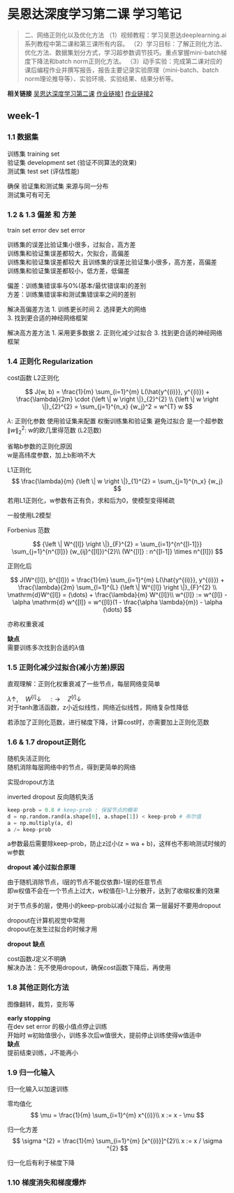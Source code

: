 # 吴恩达深度学习第二课 学习笔记

> 二、网络正则化以及优化方法
> （1）视频教程：学习吴恩达deeplearning.ai系列教程中第二课和第三课所有内容。
> （2）学习目标：了解正则化方法、优化方法、数据集划分方式，学习超参数调节技巧。重点掌握mini-batch梯度下降法和batch norm正则化方法。
> （3）动手实验：完成第二课对应的课后编程作业并撰写报告，报告主要记录实验原理（mini-batch、batch norm理论推导等）、实验环境、实验结果、结果分析等。

**相关链接**
[吴恩达深度学习第二课](https://www.bilibili.com/video/BV1V441127zE/)
[作业链接1](https://zhuanlan.zhihu.com/p/95510114)
[作业链接2](https://zhuanlan.zhihu.com/p/354386182)

## week-1

### 1.1 数据集

训练集 training set  
验证集 development set (验证不同算法的效果)  
测试集 test set (评估性能)  

确保 验证集和测试集 来源与同一分布  
测试集可有可无  

### 1.2 & 1.3 偏差 和 方差

train set error
dev set error

训练集的误差比验证集小很多，过拟合，高方差  
训练集和验证集误差都较大，欠拟合，高偏差  
训练集和验证集误差都较大 且训练集的误差比验证集小很多，高方差，高偏差  
训练集和验证集误差都较小，低方差，低偏差  

偏差：训练集错误率与0%(基本/最优错误率)的差别  
方差：训练集错误率和测试集错误率之间的差别  

解决高偏差方法
    1. 训练更长时间
    2. 选择更大的网络  
    3. 找到更合适的神经网络框架

解决高方差方法
    1. 采用更多数据
    2. 正则化减少过拟合
    3. 找到更合适的神经网络框架

### 1.4 正则化 Regularization

cost函数 L2正则化  

$$
J(w, b) = \frac{1}{m} \sum_{i=1}^{m} L(\hat{y^{(i)}}, y^{(i)}) + \frac{\lambda}{2m} \cdot {\left \| w \right \|}_{2}^{2} \\
{\left \| w \right \|}_{2}^{2} = \sum_{j=1}^{n_x} {w_j}^2 = w^{T} w
$$

$\lambda$: 正则化参数 使用验证集来配置 权衡训练集和验证集 避免过拟合 是一个超参数  
${\left \| w \right \|}_{2}^{2}$: w的欧几里得范数 (L2范数)

省略b参数的正则化原因  
w是高纬度参数，加上b影响不大  

L1正则化  
$$
\frac{\lambda}{m} {\left \| w \right \|}_{1}^{2} = \sum_{j=1}^{n_x} {w_j}
$$
若用L1正则化，w参数有正有负，求和后为0，使模型变得稀疏  

一般使用L2模型

Forbenius 范数  

$$
{\left \| W^{[l]} \right \|}_{F}^{2} =
\sum_{i=1}^{n^{[l-1]}} \sum_{j=1}^{n^{[l]}} (w_{ij}^{[l]})^{2}\\
(W^{[l]} : n^{[l-1]} \times n^{[l]})
$$

正则化后  

$$
J(W^{[l]}, b^{[l]}) = \frac{1}{m} \sum_{i=1}^{m} L(\hat{y^{(i)}}, y^{(i)}) + \frac{\lambda}{2m} \sum_{l=1}^{L} {\left \| W^{[l]} \right \|}_{F}^{2} \\
\mathrm{d}W^{[l]} = (\dots) + \frac{\lambda}{m} W^{[l]}\\
w^{[l]} := w^{[l]} - \alpha \mathrm{d} w^{[l]}
= w^{[l]}(1 - \frac{\alpha \lambda}{m}) - \alpha (\dots)
$$

亦称权重衰减  

**缺点**  
需要训练多次找到合适的$\lambda$值

### 1.5 正则化减少过拟合(减小方差)原因  

直观理解：正则化权重衰减了一些节点，每层网络变简单

$\lambda \uparrow , \quad W^{[l]} \downarrow \quad :\rightarrow \quad Z^{[l]} \downarrow$  
对于tanh激活函数，z小近似线性，网络近似线性，网络复杂性降低  

若添加了正则化范数，进行梯度下降，计算cost时，亦需要加上正则化范数

### 1.6 & 1.7 dropout正则化

随机失活正则化  
随机消除每层网络中的节点，得到更简单的网络

实现dropout方法  

inverted dropout 反向随机失活  

```python
keep-prob = 0.8 # keep-prob : 保留节点的概率
d = np.random.rand(a.shape[0], a.shape[1]) < keep-prob # 布尔值
a = np.multiply(a, d)
a /= keep-prob
```

a参数最后需要除keep-prob，防止z过小(z = wa + b)，这样也不影响测试时候的w参数  

**dropout** **减小过拟合原理**  

由于随机消除节点，l层的节点不能仅依靠l-1层的任意节点  
即w权值不会在一个节点上过大，w权值在l-1上分散开，达到了收缩权重的效果

对于节点多的层，使用小的keep-prob以减小过拟合
第一层最好不要用dropout  

dropout在计算机视觉中常用  
dropout在发生过拟合的时候才用

**dropout** **缺点**

cost函数J定义不明确  
解决办法：先不使用dropout，确保cost函数下降后，再使用

### 1.8 其他正则化方法

图像翻转，裁剪，变形等  

**early stopping**  
在dev set error 的极小值点停止训练  
开始时 w初始值很小，训练多次后w值很大，提前停止训练使得w值适中  
**缺点**  
提前结束训练，J不能再小

### 1.9 归一化输入

归一化输入以加速训练  

零均值化  
$$
\mu = \frac{1}{m} \sum_{i=1}^{m} x^{(i)}\\
x := x - \mu
$$

归一化方差
$$
\sigma ^{2} = \frac{1}{m} \sum_{i=1}^{m} [x^{(i)}]^{2}\\
x := x / \sigma ^{2}
$$

归一化后有利于梯度下降

### 1.10 梯度消失和梯度爆炸
